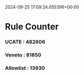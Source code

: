 2024-09-25 17:09:24.055396+00:00
# Rule Counter 
 ### UCATE : 482606

 ### Veneto : 81850

 ### Allowlist : 13930